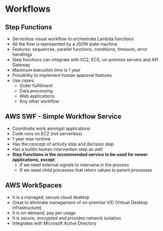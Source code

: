 # Workflows

## Step Functions

- Serverless visual workflow to orchestrate Lambda functions
- All the flow is represented by a JSON state machine
- Features: sequences, parallel functions, conditions, timeouts, error handlings
- Step functions can integrate with EC2, ECS, on-premise servers and API Gateway
- Maximum execution time is 1 year
- Possibility to implement human approval features
- Use cases:
    - Order fulfillment
    - Data processing
    - Web applications
    - Any other workflow

## AWS SWF - Simple Workflow Service

- Coordinate work amongst applications
- Code runs on EC2 (not serverless)
- 1 year max runtime
- Has the concept of activity step and decision step
- Has a builtin human intervention step as well
- **Step Functions is the recommended service to be used for newer applications, except**:
    - If we need external signals to intervene in the process
    - If we need child processes that return values to parent processes

## AWS WorkSpaces

- It is a managed, secure cloud desktop
- Great to eliminate management of on-premise VID (Virtual Desktop Infrastructure)
- It is on-demand, pay per usage
- It is secure, encrypted and provides network isolation
- Integrates with Microsoft Active Directory


